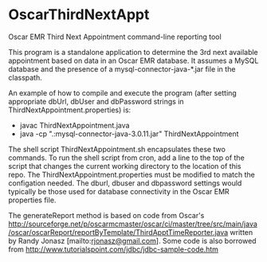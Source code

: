 # OscarThirdNextAppt
Oscar EMR Third Next Appointment command-line reporting tool

This program is a standalone application to determine the 3rd next available appointment based on data in an Oscar EMR database. It assumes a MySQL
database and the presence of a mysql-connector-java-*.jar file in the classpath.

An example of how to compile and execute the program (after setting appropriate dbUrl, dbUser and dbPassword strings in ThirdNextAppointment.properties) is:
 * javac ThirdNextAppointment.java
 * java -cp ".:mysql-connector-java-3.0.11.jar" ThirdNextAppointment

The shell script ThirdNextAppointment.sh encapsulates these two commands.  To run the shell script from cron, add a line to the top of the script that changes the current working directory to the location of this repo.  The ThirdNextAppointment.properties must be modified to match the configation needed.  The dburl, dbuser and dbpassword settings would typically be those used for database connectivity in the Oscar EMR properties file.
 
The generateReport method is based on code from Oscar's http://sourceforge.net/p/oscarmcmaster/oscar/ci/master/tree/src/main/java/oscar/oscarReport/reportByTemplate/ThirdApptTimeReporter.java written by Randy Jonasz [mailto:rjonasz@gmail.com]. Some code is also borrowed from http://www.tutorialspoint.com/jdbc/jdbc-sample-code.htm
